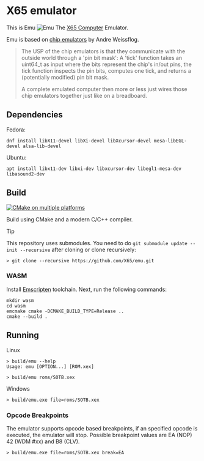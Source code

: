 # X65 emulator

This is Emu <img src="emu.gif" alt="Emu"> The [X65 Computer][1] Emulator.

Emu is based on [chip emulators][2] by Andre Weissflog.

> The USP of the chip emulators is that they communicate with the outside world
> through a 'pin bit mask': A 'tick' function takes an uint64_t as input
> where the bits represent the chip's in/out pins, the tick function inspects
> the pin bits, computes one tick, and returns a (potentially modified) pin bit mask.
>
> A complete emulated computer then more or less just wires those chip emulators
> together just like on a breadboard.

[1]: https://x65.zone/
[2]: https://github.com/floooh/chips

## Dependencies

Fedora:

    dnf install libX11-devel libXi-devel libXcursor-devel mesa-libEGL-devel alsa-lib-devel

Ubuntu:

    apt install libx11-dev libxi-dev libxcursor-dev libegl1-mesa-dev libasound2-dev

## Build

[![CMake on multiple platforms](https://github.com/X65/emu/actions/workflows/cmake-multi-platform.yml/badge.svg)](https://github.com/X65/emu/actions/workflows/cmake-multi-platform.yml)

Build using CMake and a modern C/C++ compiler.

> [!TIP]
> This repository uses submodules.
> You need to do `git submodule update --init --recursive` after cloning
> or clone recursively:

    > git clone --recursive https://github.com/X65/emu.git

### WASM

Install [Emscripten][3] toolchain. Next, run the following commands:

    mkdir wasm
    cd wasm
    emcmake cmake -DCMAKE_BUILD_TYPE=Release ..
    cmake --build .

[3]: https://emscripten.org/docs/getting_started/downloads.html

## Running

Linux

    > build/emu --help
    Usage: emu [OPTION...] [ROM.xex]

    > build/emu roms/SOTB.xex

Windows

    > build/emu.exe file=roms/SOTB.xex

### Opcode Breakpoints

The emulator supports opcode based breakpoints, if an specified opcode is executed, the emulator will stop. Possible breakpoint values are EA (NOP) 42 (WDM #xx) and B8 (CLV).

    > build/emu.exe file=roms/SOTB.xex break=EA
